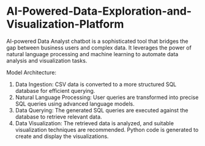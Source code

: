 # AI-Powered-Data-Exploration-and-Visualization-Platform

AI-powered Data Analyst chatbot is a sophisticated tool that bridges the gap between business users and complex data. It leverages the power of natural language processing and machine learning to automate data analysis and visualization tasks.

Model Architecture:
1. Data Ingestion: CSV data is converted to a more structured SQL database for efficient querying.
2. Natural Language Processing: User queries are transformed into precise SQL queries using advanced language models.
3. Data Querying: The generated SQL queries are executed against the database to retrieve relevant data.
4. Data Visualization: The retrieved data is analyzed, and suitable visualization techniques are recommended. Python code is generated to create and display the visualizations.
